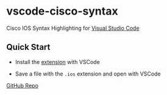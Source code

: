 # vscode-cisco-syntax

Cisco IOS Syntax Highlighting for [Visual Studio Code](https://code.visualstudio.com/)

## Quick Start

* Install the [extension](https://marketplace.visualstudio.com/items?itemName=jamiewoodio.cisco) with VSCode

* Save a file with the `.ios` extension and open with VSCode

[GitHub Repo](https://github.com/woodjme/vscode-cisco-syntax)
